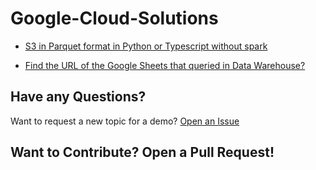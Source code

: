 # Google-Cloud-Solutions

- <a href="https://github.com/RobinaMirbahar/Google-Cloud-Solutions/blob/06b9041538f7ecc98316d13e0ef750b9ac46591f/S3%20in%20Parquet%20format%20in%20Python%20(or%20Typescript).py">S3 in Parquet format in Python or Typescript without spark</a>

- <a href="https://github.com/RobinaMirbahar/Google-Cloud-Solutions/blob/06b9041538f7ecc98316d13e0ef750b9ac46591f/S3%20in%20Parquet%20format%20in%20Python%20(or%20Typescript).py">Find the URL of the Google Sheets that queried in Data Warehouse?</a>

## Have any Questions?

Want to request a new topic for a demo? [Open an Issue](https://github.com/RobinaMirbahar/Google-Cloud-Solutions/issues/new/choose)

## Want to Contribute? Open a Pull Request!

